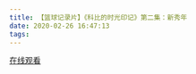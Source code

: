 ```yaml
---
title: 【篮球记录片】《科比的时光印记》第二集：新秀年
date: 2020-02-26 16:47:13
tags:
---
```


<a href="https://www.weibo.com/tv/v/Iw0bs39O1?fid=1034:4476269698678818" target="_blank">在线观看</a>


